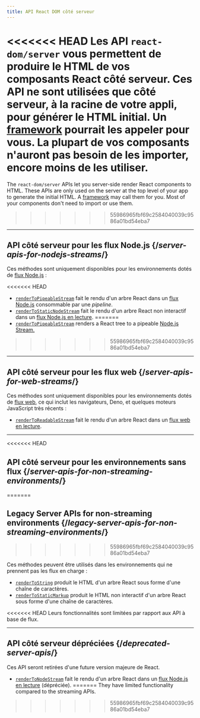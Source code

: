 ```yaml
---
title: API React DOM côté serveur
---
```


<Intro>

<<<<<<< HEAD
Les API `react-dom/server` vous permettent de produire le HTML de vos composants React côté serveur. Ces API ne sont utilisées que côté serveur, à la racine de votre appli, pour générer le HTML initial. Un [framework](/learn/start-a-new-react-project#production-grade-react-frameworks) pourrait les appeler pour vous.  La plupart de vos composants n'auront pas besoin de les importer, encore moins de les utiliser.
=======
The `react-dom/server` APIs let you server-side render React components to HTML. These APIs are only used on the server at the top level of your app to generate the initial HTML. A [framework](/learn/start-a-new-react-project#production-grade-react-frameworks) may call them for you. Most of your components don't need to import or use them.
>>>>>>> 55986965fbf69c2584040039c9586a01bd54eba7

</Intro>

---

## API côté serveur pour les flux Node.js {/*server-apis-for-nodejs-streams*/}

Ces méthodes sont uniquement disponibles pour les environnements dotés de [flux Node.js](https://nodejs.org/api/stream.html) :

<<<<<<< HEAD
* [`renderToPipeableStream`](/reference/react-dom/server/renderToPipeableStream) fait le rendu d'un arbre React dans un [flux Node.js](https://nodejs.org/api/stream.html) consommable par une *pipeline*.
* [`renderToStaticNodeStream`](/reference/react-dom/server/renderToStaticNodeStream) fait le rendu d'un arbre React non interactif dans un [flux Node.js en lecture](https://nodejs.org/api/stream.html#readable-streams).
=======
* [`renderToPipeableStream`](/reference/react-dom/server/renderToPipeableStream) renders a React tree to a pipeable [Node.js Stream.](https://nodejs.org/api/stream.html)
>>>>>>> 55986965fbf69c2584040039c9586a01bd54eba7

---

## API côté serveur pour les flux web {/*server-apis-for-web-streams*/}

Ces méthodes sont uniquement disponibles pour les environnements dotés de [flux web](https://developer.mozilla.org/docs/Web/API/Streams_API), ce qui inclut les navigateurs, Deno, et quelques moteurs JavaScript très récents :

* [`renderToReadableStream`](/reference/react-dom/server/renderToReadableStream) fait le rendu d'un arbre React dans un [flux web en lecture](https://developer.mozilla.org/en-US/docs/Web/API/ReadableStream).

---

<<<<<<< HEAD
## API côté serveur pour les environnements sans flux {/*server-apis-for-non-streaming-environments*/}
=======
## Legacy Server APIs for non-streaming environments {/*legacy-server-apis-for-non-streaming-environments*/}
>>>>>>> 55986965fbf69c2584040039c9586a01bd54eba7

Ces méthodes peuvent être utilisés dans les environnements qui ne prennent pas les flux en charge :

* [`renderToString`](/reference/react-dom/server/renderToString) produit le HTML d'un arbre React sous forme d'une chaîne de caractères.
* [`renderToStaticMarkup`](/reference/react-dom/server/renderToStaticMarkup) produit le HTML non interactif d'un arbre React sous forme d'une chaîne de caractères.

<<<<<<< HEAD
Leurs fonctionnalités sont limitées par rapport aux API à base de flux.

---

## API côté serveur dépréciées {/*deprecated-server-apis*/}

<Deprecated>

Ces API seront retirées d'une future version majeure de React.

</Deprecated>

* [`renderToNodeStream`](/reference/react-dom/server/renderToNodeStream) fait le rendu d'un arbre React dans un [flux Node.js en lecture](https://nodejs.org/api/stream.html#readable-streams) (dépréciée).
=======
They have limited functionality compared to the streaming APIs.
>>>>>>> 55986965fbf69c2584040039c9586a01bd54eba7
